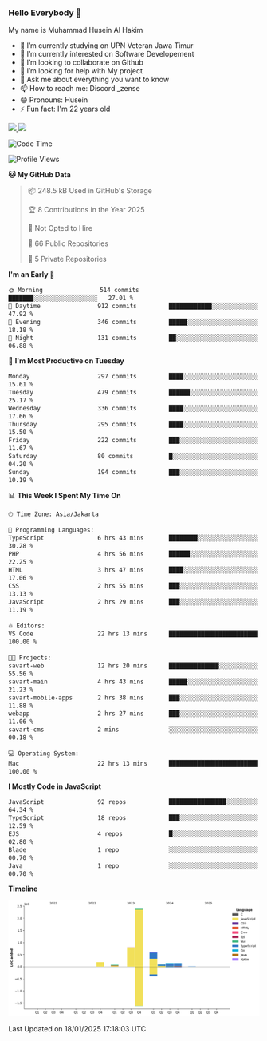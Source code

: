 ### Hello Everybody 👋

My name is Muhammad Husein Al Hakim

- 🔭 I’m currently studying on UPN Veteran Jawa Timur
- 🌱 I’m currently interested on Software Developement
- 👯 I’m looking to collaborate on Github
- 🤔 I’m looking for help with My project
- 💬 Ask me about everything you want to know
- 📫 How to reach me: Discord _zense
- 😄 Pronouns: Husein
- ⚡ Fun fact: I'm 22 years old

<p align="left">
<a href="https://github.com/huseinhq">
  <img height="180em" src="https://github-readme-stats-eight-theta.vercel.app/api?username=huseinhq&show_icons=true&theme=algolia&include_all_commits=true&count_private=true"/>
  <img height="180em" src="https://github-readme-stats-eight-theta.vercel.app/api/top-langs/?username=huseinhq&layout=compact&langs_count=8&theme=algolia"/>
</a>
</p>

<!--START_SECTION:waka-->
![Code Time](http://img.shields.io/badge/Code%20Time-1%2C768%20hrs%2017%20mins-blue)

![Profile Views](http://img.shields.io/badge/Profile%20Views-0-blue)

**🐱 My GitHub Data** 

> 📦 248.5 kB Used in GitHub's Storage 
 > 
> 🏆 8 Contributions in the Year 2025
 > 
> 🚫 Not Opted to Hire
 > 
> 📜 66 Public Repositories 
 > 
> 🔑 5 Private Repositories 
 > 
**I'm an Early 🐤** 

```text
🌞 Morning                514 commits         ███████░░░░░░░░░░░░░░░░░░   27.01 % 
🌆 Daytime                912 commits         ████████████░░░░░░░░░░░░░   47.92 % 
🌃 Evening                346 commits         █████░░░░░░░░░░░░░░░░░░░░   18.18 % 
🌙 Night                  131 commits         ██░░░░░░░░░░░░░░░░░░░░░░░   06.88 % 
```
📅 **I'm Most Productive on Tuesday** 

```text
Monday                   297 commits         ████░░░░░░░░░░░░░░░░░░░░░   15.61 % 
Tuesday                  479 commits         ██████░░░░░░░░░░░░░░░░░░░   25.17 % 
Wednesday                336 commits         ████░░░░░░░░░░░░░░░░░░░░░   17.66 % 
Thursday                 295 commits         ████░░░░░░░░░░░░░░░░░░░░░   15.50 % 
Friday                   222 commits         ███░░░░░░░░░░░░░░░░░░░░░░   11.67 % 
Saturday                 80 commits          █░░░░░░░░░░░░░░░░░░░░░░░░   04.20 % 
Sunday                   194 commits         ███░░░░░░░░░░░░░░░░░░░░░░   10.19 % 
```


📊 **This Week I Spent My Time On** 

```text
🕑︎ Time Zone: Asia/Jakarta

💬 Programming Languages: 
TypeScript               6 hrs 43 mins       ████████░░░░░░░░░░░░░░░░░   30.28 % 
PHP                      4 hrs 56 mins       ██████░░░░░░░░░░░░░░░░░░░   22.25 % 
HTML                     3 hrs 47 mins       ████░░░░░░░░░░░░░░░░░░░░░   17.06 % 
CSS                      2 hrs 55 mins       ███░░░░░░░░░░░░░░░░░░░░░░   13.13 % 
JavaScript               2 hrs 29 mins       ███░░░░░░░░░░░░░░░░░░░░░░   11.19 % 

🔥 Editors: 
VS Code                  22 hrs 13 mins      █████████████████████████   100.00 % 

🐱‍💻 Projects: 
savart-web               12 hrs 20 mins      ██████████████░░░░░░░░░░░   55.56 % 
savart-main              4 hrs 43 mins       █████░░░░░░░░░░░░░░░░░░░░   21.23 % 
savart-mobile-apps       2 hrs 38 mins       ███░░░░░░░░░░░░░░░░░░░░░░   11.88 % 
webapp                   2 hrs 27 mins       ███░░░░░░░░░░░░░░░░░░░░░░   11.06 % 
savart-cms               2 mins              ░░░░░░░░░░░░░░░░░░░░░░░░░   00.18 % 

💻 Operating System: 
Mac                      22 hrs 13 mins      █████████████████████████   100.00 % 
```

**I Mostly Code in JavaScript** 

```text
JavaScript               92 repos            ████████████████░░░░░░░░░   64.34 % 
TypeScript               18 repos            ███░░░░░░░░░░░░░░░░░░░░░░   12.59 % 
EJS                      4 repos             █░░░░░░░░░░░░░░░░░░░░░░░░   02.80 % 
Blade                    1 repo              ░░░░░░░░░░░░░░░░░░░░░░░░░   00.70 % 
Java                     1 repo              ░░░░░░░░░░░░░░░░░░░░░░░░░   00.70 % 
```



**Timeline**

![Lines of Code chart](https://raw.githubusercontent.com/HuseinHQ/HuseinHQ/main/assets/bar_graph.png)


 Last Updated on 18/01/2025 17:18:03 UTC
<!--END_SECTION:waka-->
